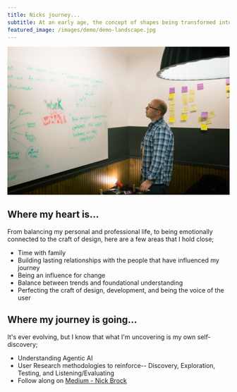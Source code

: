 ```yaml
---
title: Nicks journey...
subtitle: At an early age, the concept of shapes being transformed into something that could be tangible, usable, and emotionally connected through the interaction and use of that item has always fascinated me. My love for paper and creating informational products that delights is where my journey started... focusing on the fundamental principles of design and understanding the emotional connection that could be created through sensory queues like-- visual (design aesthetic), touch (feeling of paper/devices), and interaction (i.e. turning page, wayfinding, haptics).  
featured_image: /images/demo/demo-landscape.jpg
---
```


![View of 2018 DC Service Jam](/images/projects/Service-Jam2018_selfie.jpeg)

## Where my heart is...

From balancing my personal and professional life, to being emotionally connected to the craft of design, here are a few areas that I hold close; 

* Time with family 
* Building lasting relationships with the people that have influenced my journey
* Being an influence for change
* Balance between trends and foundational understanding
* Perfecting the craft of design, development, and being the voice of the user


## Where my journey is going...

It's ever evolving, but I know that what I'm uncovering is my own self-discovery;

* Understanding Agentic AI
* User Research methodologies to reinforce-- Discovery, Exploration, Testing, and Listening/Evaluating
* Follow along on [Medium - Nick Brock](https://medium.com/@shapeyourdesign)
